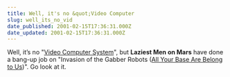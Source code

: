 ```yaml
---
title: Well, it's no &quot;Video Computer
slug: well_its_no_vid
date_published: 2001-02-15T17:36:31.000Z
date_updated: 2001-02-15T17:36:31.000Z
---
```


Well, it’s no "[Video Computer System](/index.php?blogarch/2001_01_01_archive.php#2168956)", but **Laziest Men on Mars** have done a bang-up job on "Invasion of the Gabber Robots ([All Your Base Are Belong to Us](http://www.imsa.edu/~dank/AYB2.swf))". Go look at it.
